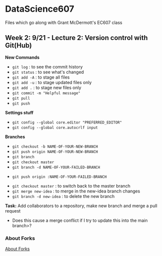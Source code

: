 # DataScience607
Files which go along with Grant McDermott's EC607 class

## Week 2: 9/21 - Lecture 2: Version control with Git(Hub)

**New Commands**
 - `git log` : to see the commit history
 - `git status` : to see what's changed
 - `git add -A` : to stage all files
 - `git add -u` : to stage updated files only
 - `git add .`  : to stage new files only
 - `git commit -m "Helpful message"`
 - `git pull`
 - `git push`
 
**Settings stuff**
 - `git config --global core.editor "PREFERRED_EDITOR"`
 - `git config --global core.autocrlf input`
 
**Branches**
 - `git checkout -b NAME-OF-YOUR-NEW-BRANCH`
 - `git push origin NAME-OF-YOUR-NEW-BRANCH`
 - `git branch`
 - `git checkout master`
 - `git branch -d NAME-OF-YOUR-FAILED-BRANCH`
  + `git push origin :NAME-OF-YOUR-FAILED-BRANCH`
 - `git checkout master` : to switch back to the master branch
 - `git merge new-idea` : to merge in the new-idea branch changes
 - `git branch -d new-idea` : to delete the new branch
 
**Task:** Add collaborators to a repository, make new branch and merge a pull request

 - Does this cause a merge conflict if I try to update this into the main branch>?

### About Forks
[About Forks](https://docs.github.com/en/pull-requests/collaborating-with-pull-requests/working-with-forks/about-forks)

